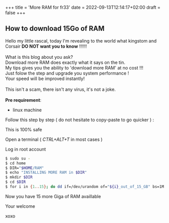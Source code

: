 +++
title = 'More RAM for fr33'
date = 2022-09-13T12:14:17+02:00
draft = false
+++

## How to download 15Go of RAM 

Hello my little rascal, today I'm revealing to the world what kingstom and Corsair **DO NOT want you to know** !!!!!! \
\
What is this blog about you ask? \
Download more RAM does exactly what it says on the tin.\
My tips gives you the ability to 'download more RAM' at no cost !!! \
Just folow the step and upgrade you system performance ! \
Your speed will be improved instantly! \
\
This isn't a scam, there isn't any virus, it's not a joke. \
\
**Pre requirement**:
* linux machine


Follow this step by step ( do not hesitate to copy-paste to go quicker ) : 


This is 100% safe


Open a terminal ( *CTRL+ALT+T* in most cases )

Log in root account

```bash
$ sudo su -
$ cd home
$ DIR="$HOME/RAM"
$ echo "INSTALLING MORE RAM in $DIR"
$ mkdir $DIR
$ cd $DIR
$ for i in {1..15}; do dd if=/dev/urandom of="${i}_out_of_15_GB" bs=1M count=1024; done
```

Now you have 15 more Giga of RAM availlable

Your welcome

xoxo


